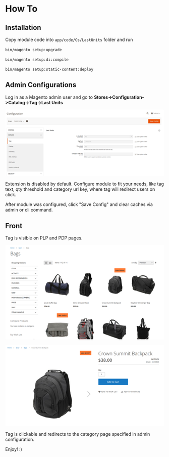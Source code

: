 # How To

## Installation

Copy module code into `app/code/Os/LastUnits` folder and run

`bin/magento setup:upgrade`

`bin/magento setup:di:compile`

`bin/magento setup:static-content:deploy`

## Admin Configurations

Log in as a Magento admin user and go to
**Stores->Configuration->Catalog->Tag->Last Units**

![img.png](assets/img.png)

Extension is disabled by default.
Configure module to fit your needs, like tag text, qty threshold and category url key, where tag will redirect users on click.

After module was configured, click "Save Config" and clear caches via admin or cli command.

## Front

Tag is visible on PLP and PDP pages.

![img_1.png](assets/img_1.png)

![img_2.png](assets/img_2.png)

Tag is clickable and redirects to the category page specified in admin configuration.

Enjoy! :)
